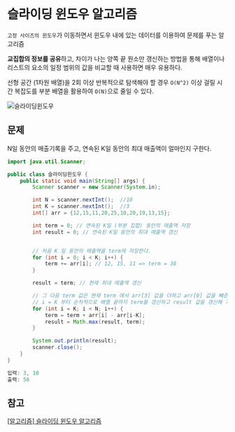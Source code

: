 # 슬라이딩 윈도우 알고리즘
`고정 사이즈의 윈도우`가 이동하면서 윈도우 내에 있는 데이터를 이용하여 문제를 푸는 알고리즘

**교집합의 정보를 공유**하고, 차이가 나는 양쪽 끝 원소만 갱신하는 방법을 통해 배열이나 리스트의 요소의 일정 범위의 값을 비교할 때 사용하면 매우 유용하다.

선형 공간 (1차원 배열)을 2회 이상 반복적으로 탐색해야 할 경우 `O(N^2)` 이상 걸릴 시간 복잡도를 부분 배열을 활용하여 `O(N)`으로 줄일 수 있다.


![슬라이딩윈도우](https://github.com/fbgjung/studyAlgorithm/assets/104186871/c7307115-9ff3-41b8-bce3-62c3a92bcc08)

## 문제
N일 동안의 매출기록을 주고, 연속된 K일 동안의 최대 매출액이 얼마인지 구한다.
```java
import java.util.Scanner;

public class 슬라이딩윈도우 {
    public static void main(String[] args) {
        Scanner scanner = new Scanner(System.in);

        int N = scanner.nextInt();  //10
        int K = scanner.nextInt();  //3
        int[] arr = {12,15,11,20,25,10,20,19,13,15};

        int term = 0; // 연속된 K일 (부분 집합) 동안의 매출액 저장
        int result = 0; // 연속된 K일 동안의 최대 매출액 갱신


        // 처음 K 일 동안의 매출액을 term에 저장한다.
        for (int i = 0; i < K; i++) {
            term += arr[i]; // 12, 15, 11 => term = 38
        }

        result = term; // 현재 최대 매출액 갱신

        // 그 다음 term 값은 현재 term 에서 arr[3] 값을 더하고 arr[0] 값을 빼준다.
        // i = K 부터 순차적으로 배열 끝까지 term을 갱신하고 result 값을 갱신해 가면서 최대 매출액을 구할 수 있다.
        for (int i = K; i < N; i++) {
            term = term + arr[i] - arr[i-K];
            result = Math.max(result, term);
        }

        System.out.println(result);
        scanner.close();
    }
}
```
```java
입력: 3, 10
출력: 56
```


## 참고

[[알고리즘] 슬라이딩 윈도우 알고리즘](https://velog.io/@ninto_2/%EC%8A%AC%EB%9D%BC%EC%9D%B4%EB%94%A9-%EC%9C%88%EB%8F%84%EC%9A%B0-%EC%95%8C%EA%B3%A0%EB%A6%AC%EC%A6%98)